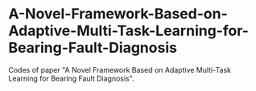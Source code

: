 # A-Novel-Framework-Based-on-Adaptive-Multi-Task-Learning-for-Bearing-Fault-Diagnosis
Codes of paper "A Novel Framework Based on Adaptive Multi-Task Learning for Bearing Fault Diagnosis".
